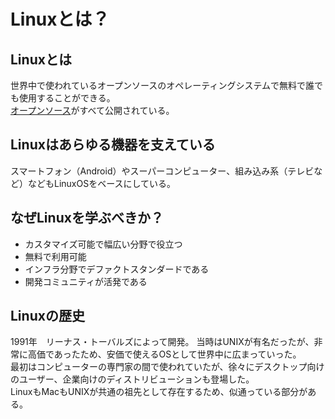 # Linuxとは？
## Linuxとは
世界中で使われているオープンソースのオペレーティングシステムで無料で誰でも使用することができる。  
[オープンソース](https://git.kernel.org/ "Linuxのオープンソース")がすべて公開されている。


## Linuxはあらゆる機器を支えている
スマートフォン（Android）やスーパーコンピューター、組み込み系（テレビなど）などもLinuxOSをベースにしている。  


## なぜLinuxを学ぶべきか？
- カスタマイズ可能で幅広い分野で役立つ
- 無料で利用可能
- インフラ分野でデファクトスタンダードである
- 開発コミュニティが活発である


## Linuxの歴史
1991年　リーナス・トーバルズによって開発。
当時はUNIXが有名だったが、非常に高価であったため、安価で使えるOSとして世界中に広まっていった。  
最初はコンピューターの専門家の間で使われていたが、徐々にデスクトップ向けのユーザー、企業向けのディストリビューションも登場した。  
LinuxもMacもUNIXが共通の祖先として存在するため、似通っている部分がある。